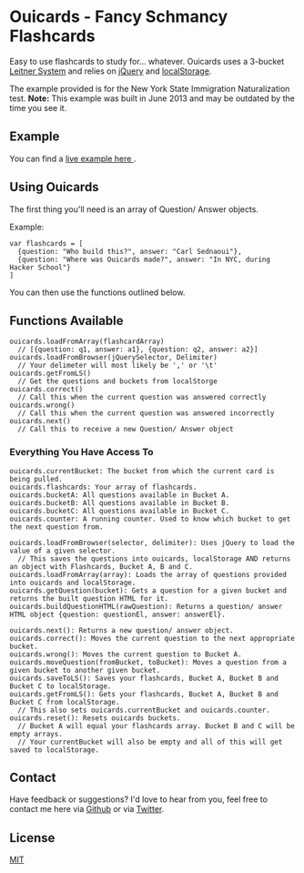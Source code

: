 # Ouicards - Fancy Schmancy Flashcards
Easy to use flashcards to study for... whatever. Ouicards uses a 3-bucket [Leitner System](http://en.wikipedia.org/wiki/Leitner_system) and relies on [jQuery](http://jquery.com/) and [localStorage](http://diveintohtml5.info/storage.html).

The example provided is for the New York State Immigration Naturalization test. __Note:__ This example was built in June 2013 and may be outdated by the time you see it.

## Example
You can find a [live example here ](http://carlsednaoui.github.io/ouicards/Example/index.html).

## Using Ouicards
The first thing you'll need is an array of Question/ Answer objects.

Example:
    
    var flashcards = [
      {question: "Who build this?", answer: "Carl Sednaoui"}, 
      {question: "Where was Ouicards made?", answer: "In NYC, during Hacker School"}
    ]

You can then use the functions outlined below.

## Functions Available
  
    ouicards.loadFromArray(flashcardArray)
      // [{question: q1, answer: a1}, {question: q2, answer: a2}]
    ouicards.loadFromBrowser(jQuerySelector, Delimiter)
      // Your delimeter will most likely be ',' or '\t'
    ouicards.getFromLS()
      // Get the questions and buckets from localStorge
    ouicards.correct()
      // Call this when the current question was answered correctly
    ouicards.wrong()
      // Call this when the current question was answered incorrectly
    ouicards.next()
      // Call this to receive a new Question/ Answer object

### Everything You Have Access To
    
    ouicards.currentBucket: The bucket from which the current card is being pulled.
    ouicards.flashcards: Your array of flashcards.
    ouicards.bucketA: All questions available in Bucket A.
    ouicards.bucketB: All questions available in Bucket B.
    ouicards.bucketC: All questions available in Bucket C.
    ouicards.counter: A running counter. Used to know which bucket to get the next question from.

    ouicards.loadFromBrowser(selector, delimiter): Uses jQuery to load the value of a given selector.
      // This saves the questions into ouicards, localStorage AND returns an object with Flashcards, Bucket A, B and C.
    ouicards.loadFromArray(array): Loads the array of questions provided into ouicards and localStorage.
    ouicards.getQuestion(bucket): Gets a question for a given bucket and returns the built question HTML for it.
    ouicards.buildQuestionHTML(rawQuestion): Returns a question/ answer HTML object {question: questionEl, answer: answerEl}.

    ouicards.next(): Returns a new question/ answer object.
    ouicards.correct(): Moves the current question to the next appropriate bucket.
    ouicards.wrong(): Moves the current question to Bucket A.
    ouicards.moveQuestion(fromBucket, toBucket): Moves a question from a given bucket to another given bucket.
    ouicards.saveToLS(): Saves your flashcards, Bucket A, Bucket B and Bucket C to localStorage.
    ouicards.getFromLS(): Gets your flashcards, Bucket A, Bucket B and Bucket C from localStorage. 
      // This also sets ouicards.currentBucket and ouicards.counter.
    ouicards.reset(): Resets ouicards buckets. 
      // Bucket A will equal your flashcards array. Bucket B and C will be empty arrays.  
      // Your currentBucket will also be empty and all of this will get saved to localStorage.

## Contact
Have feedback or suggestions? I'd love to hear from you, feel free to contact me here via [Github](https://github.com/carlsednaoui) or via [Twitter](https://twitter.com/carlsednaoui). 

## License
[MIT](http://opensource.org/licenses/MIT)